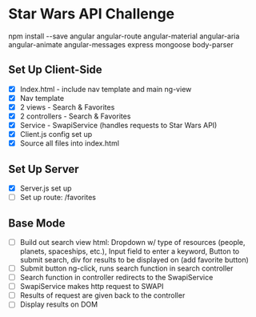 # Star Wars API Challenge

npm install --save angular angular-route angular-material angular-aria angular-animate angular-messages express mongoose body-parser

## Set Up Client-Side
- [x] Index.html - include nav template and main ng-view
- [x] Nav template
- [x] 2 views - Search & Favorites
- [x] 2 controllers - Search & Favorites
- [x] Service - SwapiService (handles requests to Star Wars API)
- [x] Client.js config set up
- [x] Source all files into index.html

## Set Up Server
- [x] Server.js set up
- [ ] Set up route: /favorites

## Base Mode
- [ ] Build out search view html: Dropdown w/ type of resources (people, planets, spaceships, etc.), Input field to enter a keyword, Button to submit search, div for results to be displayed on (add favorite button)
- [ ] Submit button ng-click, runs search function in search controller
- [ ] Search function in controller redirects to the SwapiService
- [ ] SwapiService makes http request to SWAPI
- [ ] Results of request are given back to the controller
- [ ] Display results on DOM

